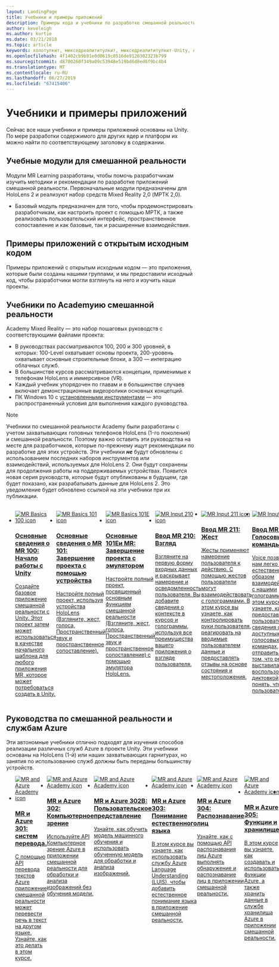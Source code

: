 ```yaml
---
layout: LandingPage
title: Учебники и примеры приложений
description: Примеры кода и учебники по разработке смешанной реальности.
author: keveleigh
ms.author: kurtie
ms.date: 03/21/2018
ms.topic: article
keywords: холотулкит, микседреалититулкит, микседреалититулкит-Unity, Academy, учебник
ms.openlocfilehash: 4f1402cb9b91e0d0619c0516de9120302323b799
ms.sourcegitcommit: d8700260f349a09c53948e519bd6d8ed6f9bc4b4
ms.translationtype: MT
ms.contentlocale: ru-RU
ms.lasthandoff: 06/27/2019
ms.locfileid: "67415406"
---
```

# <a name="tutorials-and-sample-apps"></a>Учебники и примеры приложений

Сейчас все наши учебники и примеры приложений основаны на Unity.  По мере разработки содержимого для других ядер и платформ их можно найти по соответствующему заголовку в содержании.

## <a name="mr-learning-modules"></a>Учебные модули для смешанной реальности

Модули MR Learning разработаны, чтобы помочь разработчикам изучить методики и рекомендации по разработке приложений смешанной реальности.  Первоначальные модули предназначены для HoloLens 2 и реализуют набор средств Mixed Reality 2,0 (МРТК 2,0).
* Базовый модуль предназначен для того, чтобы продемонстрировать разработчикам, как настроить проект с помощью МРТК, а также реализовать пользовательский интерфейс, пространственное сопоставление и как базовые, так и расширенные взаимодействия.

## <a name="open-source-sample-apps"></a>Примеры приложений с открытым исходным кодом

Примеры приложений с открытым исходным кодом — это приложения, которые были созданы нашими группами, и мы предоставили исходный код, чтобы разработчики могли взглянуть на него и изучить наши проекты.

## <a name="mixed-reality-academy-tutorials"></a>Учебники по Academyию смешанной реальности

Academy Mixed Reality — это набор пошаговых руководств с соответствующими файлами проекта: 
* В руководствах рассматриваются 100, 200 и 300 уровней, в которых: 100-Level охватывает основы проекта, 200-уровень охватывает основные строительные блоки, а 300 — интеграцию облачных служб.
* В большинстве курсов рассматриваются концепции, применимые к телефонам HoloLens и иммерсивное (VR). 
* Каждый учебник упорядочен по главам и в большинстве случаев включает демонстрационные видеоролики основных концепций. 
* ПК Windows 10 с [установленными инструментами](install-the-tools.md) — это распространенный условия для выполнения каждого руководства.

>[!NOTE]
>Учебники по смешанной реальности Academy были разработаны с учетом захватывающих головных телефонов HoloLens (1-го поколения) и смешанной реальности.  Поэтому важно оставить эти руководства на месте для разработчиков, которые по-прежнему ищут рекомендации по разработке для этих устройств.  Эти учебники **_не_** будут обновлены с использованием последних наборов инструментов или взаимодействий, используемых для HoloLens 2.  Они будут сохранены для продолжения работы на поддерживаемых устройствах. Появится новая серия руководств, которые будут опубликованы в будущем, где будет показано, как разрабатывать данные для HoloLens 2.  Это уведомление будет обновлено ссылкой на эти учебники при их публикации.

<br>
<ul id="cardtypes-W" class="cardsW panelContent" style="display: flex; margin-top: 0px;">
                            <li>
                                    <a href="holograms-100.md" title="Основные сведения о MR 100" data-linktype="absolute-path">
                                    <div class="cardSize">
                                        <div class="cardPadding">
                                            <div class="card">
                                                <div class="cardImageOuter">
                                                    <div class="cardImage">
                                                        <img src="images/Holograms100.jpg" alt="MR Basics 100 icon">
                                                    </div>
                                                </div>
                                                <div class="cardText">
                                                    <h3>Основные сведения о MR 100: Начало работы с Unity</h3>
                                                    <p>Создайте базовое приложение смешанной реальности с Unity. Этот проект затем может использоваться в качестве начального шаблона для любого приложения MR, которое может потребоваться создать в Unity.</p>
                                                </div>
                                            </div>
                                        </div>
                                    </div>
                               </a>
                            </li>
                            <li>
                                  <a href="holograms-101.md" title="Основные сведения о MR 101" data-linktype="absolute-path">
                                    <div class="cardSize">
                                        <div class="cardPadding">
                                            <div class="card">
                                                <div class="cardImageOuter">
                                                    <div class="cardImage">
                                                        <img src="images/Holograms101.jpg" alt="MR Basics 101 icon">
                                                    </div>
                                                </div>
                                                <div class="cardText">
                                                    <h3>Основные сведения о MR 101: Завершение проекта с помощью устройства</h3>
                                                    <p>Настройте полный проект, используя устройства HoloLens (Взгляните, жест, голоса, Пространственный звук и пространственное сопоставление).</p>
                                                </div>
                                            </div>
                                        </div>
                                    </div>
                               </a>
                            </li>
                            <li>
                                <a href="holograms-101e.md" title="Основные 101Eи MR" data-linktype="absolute-path">
                                    <div class="cardSize">
                                        <div class="cardPadding">
                                            <div class="card">
                                                <div class="cardImageOuter">
                                                    <div class="cardImage">
                                                        <img src="images/Holograms101E.jpg" alt="MR Basics 101E icon">
                                                    </div>
                                                </div>
                                                <div class="cardText">
                                                    <h3>Основные 101Eи MR: Завершение проекта с эмулятором</h3>
                                                    <p>Настройте полный проект, посвященный основным функциям смешанной реальности (Взгляните, жест, голоса, Пространственный звук и пространственное сопоставление) с помощью эмулятора HoloLens.</p>
                                                </div>
                                            </div>
                                        </div>
                                    </div>
                                  </a>
                            </li>
                            <li>
                             <a href="holograms-210.md" title="Ввод MR 210" data-linktype="absolute-path">
                              <div class="cardSize">
                                  <div class="cardPadding">
                                      <div class="card">
                                          <div class="cardImageOuter">
                                              <div class="cardImage">
                                                  <img src="images/Holograms210.jpg" alt="MR Input 210 icon">
                                              </div>
                                          </div>
                                          <div class="cardText">
                                              <h3>Ввод MR 210: Взгляд</h3>
                                              <p>Взгляните на первую форму входных данных и раскрывает намерение и осведомленность пользователя. Вы добавите сведения о контексте в курсор и голограммы, используя все преимущества вашего приложения о взгляде пользователя.</p>
                                          </div>
                                      </div>
                                  </div>
                              </div>
                               </a>
                            </li>
                            <li>
                            <a href="holograms-211.md" title="Ввод MR 211" data-linktype="absolute-path">
                              <div class="cardSize">
                                  <div class="cardPadding">
                                      <div class="card">
                                          <div class="cardImageOuter">
                                              <div class="cardImage">
                                                  <img src="images/Holograms211.jpg" alt="MR Input 211 icon">
                                              </div>
                                          </div>
                                          <div class="cardText">
                                              <h3>Ввод MR 211: Жест</h3>
                                              <p>Жесты применяют намерение пользователя к действию. С помощью жестов пользователи могут взаимодействовать с голограммами. В этом курсе вы узнаете, как контролировать руки пользователя, реагировать на вводимые пользователем данные и предоставлять отзывы на основе состояния и местоположения.</p>
                                          </div>
                                      </div>
                                  </div>
                              </div>
                              </a>
                            </li>         
                            <li>
                             <a href="holograms-212.md" title="Ввод MR 212" data-linktype="absolute-path">
                              <div class="cardSize">
                                  <div class="cardPadding">
                                      <div class="card">
                                          <div class="cardImageOuter">
                                              <div class="cardImage">
                                                  <img src="images/Holograms212.jpg" alt="MR Input 212 icon">
                                              </div>
                                          </div>
                                          <div class="cardText">
                                              <h3>Ввод MR 212: Голосовые команды</h3>
                                              <p>Voice позволяет нам легко и естественным образом взаимодействовать с нашими голограммами. В этом курсе вы узнаете, как предоставить пользователям сведения о доступных голосовых командах, отправить отзыв о том, что речь выставила, и воспользоваться диктовкой, чтобы понять, что говорят пользователь.</p>
                                          </div>
                                      </div>
                                  </div>
                              </div>
                              </a>
                            </li>
                             <li>
                              <a href="mixed-reality-213.md" title="Ввод MR 213" data-linktype="absolute-path">
                              <div class="cardSize">
                                  <div class="cardPadding">
                                      <div class="card">
                                          <div class="cardImageOuter">
                                              <div class="cardImage">
                                                  <img src="images/MR213v2.jpg" alt="MR Input 213 icon">
                                              </div>
                                          </div>
                                          <div class="cardText">
                                              <h3>Ввод MR 213: Контроллеры движения</h3>
                                              <p>В этом курсе рассматриваются способы визуализации контроллеров движения в захватывающих (VR) гарнитурах, обработки входных событий и присоединения пользовательских элементов пользовательского интерфейса к контроллерам.</p>
                                          </div>
                                      </div>
                                  </div>
                              </div>
                              </a>
                            </li>   
                              <li>
                              <a href="holograms-220.md" title="Индекс MR 220" data-linktype="absolute-path">
                              <div class="cardSize">
                                  <div class="cardPadding">
                                      <div class="card">
                                          <div class="cardImageOuter">
                                              <div class="cardImage">
                                                  <img src="images/Holograms220b.jpg" alt="MR Spatial 220 icon">
                                              </div>
                                          </div>
                                          <div class="cardText">
                                              <h3>Индекс MR 220: Пространственное звучание</h3>
                                              <p>Пространственный звук бреасес в голограммы и дает им присутствие. В этом курсе вы узнаете, как использовать пространственный звук в голограммах в окружающем мире, оставлять отзывы во время взаимодействия и использовать звук для поиска голограмм.</p>
                                          </div>
                                      </div>
                                  </div>
                              </div>
                              </a>
                            </li>      
                               <li>
                               <a href="holograms-230.md" title="Индекс MR 230" data-linktype="absolute-path">
                              <div class="cardSize">
                                  <div class="cardPadding">
                                      <div class="card">
                                          <div class="cardImageOuter">
                                              <div class="cardImage">
                                                  <img src="images/Holograms230.jpg" alt="MR Spatial 230 icon">
                                              </div>
                                          </div>
                                          <div class="cardText">
                                              <h3>Индекс MR 230: Пространственное сопоставление</h3>
                                              <p>Пространственное сопоставление объединяет фактический мир и виртуальный мир. Вы рассматриваете шейдеры и используете их для визуализации своего пространства. Затем вы узнаете, как упростить сетку комнаты на простых плоскостях, дать отзыв о том, что следует помещать самые голограммы в реальные поверхности, и изучить визуальные эффекты перекрытия.</p>
                                          </div>
                                      </div>
                                  </div>
                              </div>
                             </a>
                            </li> 
                                <li>
                                <a href="holograms-240.md" title="MR совместное использование 240" data-linktype="absolute-path">
                              <div class="cardSize">
                                  <div class="cardPadding">
                                      <div class="card">
                                          <div class="cardImageOuter">
                                              <div class="cardImage">
                                                  <img src="images/Holograms240.jpg" alt="MR Sharing 240 icon">
                                              </div>
                                          </div>
                                          <div class="cardText">
                                              <h3>MR совместное использование 240: Несколько устройств HoloLens</h3>
                                              <p>Наш проект//Build 2016! Настройка полного проекта с системами координат, совместно используемыми между устройствами HoloLens, что дает возможность пользователям участвовать в совместном использовании в мире Holographic.</p>
                                          </div>
                                      </div>
                                  </div>
                              </div>
                             </a>
                            </li> 
                                 <li>
                                   <a href="mixed-reality-250.md" title="MR совместное использование 250" data-linktype="absolute-path">
                              <div class="cardSize">
                                  <div class="cardPadding">
                                      <div class="card">
                                          <div class="cardImageOuter">
                                              <div class="cardImage">
                                                  <img src="images/MR250-new.jpg" alt="MR Sharing 250 icon">
                                              </div>
                                          </div>
                                          <div class="cardText">
                                              <h3>MR совместное использование 250: HoloLens и иммерсивное гарнитуры</h3>
                                              <p>В нашем проекте//Build 2017 мы покажем, как создать приложение, которое использует уникальные сильные стороны головной и иммерсивного (VR) гарнитуры в рамках общего взаимодействия между устройствами.</p>
                                          </div>
                                      </div>
                                  </div>
                              </div>
                              </a>
                            </li> 
</ul>

## <a name="mixed-reality-and-azure-services-tutorials"></a>Руководства по смешанной реальности и службам Azure

Эти автономные учебники отлично подходят для изучения способов реализации различных служб Azure в проекте Unity.  Эти учебники основаны на HoloLens (1-й) или наших захватывающих гарнитурах, но занятия по использованию служб должны быть переданы большинству устройств.

<ul id="cardtypes-W" class="cardsW panelContent" style="display: flex; margin-top: 0px;">
    <li>
                                   <a href="mr-azure-301.md" title="MR и Azure 301" data-linktype="absolute-path">
                              <div class="cardSize">
                                  <div class="cardPadding">
                                      <div class="card">
                                          <div class="cardImageOuter">
                                              <div class="cardImage">
                                                  <img src="images/MR-Azure-AcademyTile.jpg" alt="MR and Azure Academy icon">
                                              </div>
                                          </div>
                                          <div class="cardText">
                                              <h3>MR и Azure 301: систем перевода.</h3>
                                              <p>С помощью API перевода текстов Azure приложение смешанной реальности может перевести речь в текст на другом языке. Узнайте, как это делать в этом курсе.</p>
                                          </div>
                                      </div>
                                  </div>
                              </div>
                              </a>
                            </li>
                                 <li>
                                   <a href="mr-azure-302.md" title="MR и Azure 302" data-linktype="absolute-path">
                              <div class="cardSize">
                                  <div class="cardPadding">
                                      <div class="card">
                                          <div class="cardImageOuter">
                                              <div class="cardImage">
                                                  <img src="images/MR-Azure-AcademyTile.jpg" alt="MR and Azure Academy icon">
                                              </div>
                                          </div>
                                          <div class="cardText">
                                              <h3>MR и Azure 302: Компьютерное зрение</h3>
                                              <p>Используйте API Компьютерное зрение Azure в приложении смешанной реальности для обработки и анализа изображений без обучения модели.</p>
                                          </div>
                                      </div>
                                  </div>
                              </div>
                              </a>
                            </li>
                                 <li>
                                   <a href="mr-azure-302b.md" title="MR и Azure 302B" data-linktype="absolute-path">
                              <div class="cardSize">
                                  <div class="cardPadding">
                                      <div class="card">
                                          <div class="cardImageOuter">
                                              <div class="cardImage">
                                                  <img src="images/MR-Azure-AcademyTile.jpg" alt="MR and Azure Academy icon">
                                              </div>
                                          </div>
                                          <div class="cardText">
                                              <h3>MR и Azure 302B: Пользовательское представление</h3>
                                              <p>Узнайте, как обучить модель машинного обучения и использовать обученную модель для обработки и анализа изображений.</p>
                                          </div>
                                      </div>
                                  </div>
                              </div>
                              </a>
                            </li>                            
                                 <li>
                                   <a href="mr-azure-303.md" title="MR и Azure 303" data-linktype="absolute-path">
                              <div class="cardSize">
                                  <div class="cardPadding">
                                      <div class="card">
                                          <div class="cardImageOuter">
                                              <div class="cardImage">
                                                  <img src="images/MR-Azure-AcademyTile.jpg" alt="MR and Azure Academy icon">
                                              </div>
                                          </div>
                                          <div class="cardText">
                                              <h3>MR и Azure 303: Понимание естественного языка</h3>
                                              <p>В этом курсе вы узнаете, как использовать службу Azure Language Understanding (LUIS), чтобы добавить естественное понимание языка в приложение смешанной реальности.</p>
                                          </div>
                                      </div>
                                  </div>
                              </div>
                              </a>
                            </li>
                                 <li>
                                   <a href="mr-azure-304.md" title="MR и Azure 304" data-linktype="absolute-path">
                              <div class="cardSize">
                                  <div class="cardPadding">
                                      <div class="card">
                                          <div class="cardImageOuter">
                                              <div class="cardImage">
                                                  <img src="images/MR-Azure-AcademyTile.jpg" alt="MR and Azure Academy icon">
                                              </div>
                                          </div>
                                          <div class="cardText">
                                              <h3>MR и Azure 304: Распознавание лиц</h3>
                                              <p>Узнайте, как с помощью API распознавания лиц Azure выполнять обнаружение и распознавание лиц в приложении смешанной реальности.</p>
                                          </div>
                                      </div>
                                  </div>
                              </div>
                              </a>
                            </li>
                                 <li>
                                   <a href="mr-azure-305.md" title="MR и Azure 305" data-linktype="absolute-path">
                              <div class="cardSize">
                                  <div class="cardPadding">
                                      <div class="card">
                                          <div class="cardImageOuter">
                                              <div class="cardImage">
                                                  <img src="images/MR-Azure-AcademyTile.jpg" alt="MR and Azure Academy icon">
                                              </div>
                                          </div>
                                          <div class="cardText">
                                              <h3>MR и Azure 305: Функции и хранилище</h3>
                                              <p>В этом курсе вы узнаете, как создавать и использовать функции Azure, а также хранить данные в службе хранилища Azure в приложении смешанной реальности.</p>
                                          </div>
                                      </div>
                                  </div>
                              </div>
                              </a>
                            </li>
                                 <li>
                                   <a href="mr-azure-306.md" title="MR и Azure 306" data-linktype="absolute-path">
                              <div class="cardSize">
                                  <div class="cardPadding">
                                      <div class="card">
                                          <div class="cardImageOuter">
                                              <div class="cardImage">
                                                  <img src="images/MR-Azure-AcademyTile.jpg" alt="MR and Azure Academy icon">
                                              </div>
                                          </div>
                                          <div class="cardText">
                                              <h3>MR и Azure 306: Потоковая передача видео</h3>
                                              <p>Узнайте, как использовать службы мультимедиа Azure для потоковой передачи видео 360 в режиме погружения (VR) Windows Mixed Reality.</p>
                                          </div>
                                      </div>
                                  </div>
                              </div>
                              </a>
                            </li>
                                 <li>
                                   <a href="mr-azure-307.md" title="MR и Azure 307" data-linktype="absolute-path">
                              <div class="cardSize">
                                  <div class="cardPadding">
                                      <div class="card">
                                          <div class="cardImageOuter">
                                              <div class="cardImage">
                                                  <img src="images/MR-Azure-AcademyTile.jpg" alt="MR and Azure Academy icon">
                                              </div>
                                          </div>
                                          <div class="cardText">
                                              <h3>MR и Azure 307: Машинное обучение</h3>
                                              <p>Используйте Машинное обучение Azure Studio в приложении смешанной реальности, чтобы развернуть большое количество алгоритмов машинного обучения (ML).</p>
                                          </div>
                                      </div>
                                  </div>
                              </div>
                              </a>
                            </li>
                                 <li>
                                   <a href="mr-azure-308.md" title="MR и Azure 308" data-linktype="absolute-path">
                              <div class="cardSize">
                                  <div class="cardPadding">
                                      <div class="card">
                                          <div class="cardImageOuter">
                                              <div class="cardImage">
                                                  <img src="images/MR-Azure-AcademyTile.jpg" alt="MR and Azure Academy icon">
                                              </div>
                                          </div>
                                          <div class="cardText">
                                              <h3>MR и Azure 308: Уведомления между устройствами</h3>
                                              <p>В этом курсе вы узнаете, как использовать несколько служб Azure для доставки push-уведомлений и изменений сцены из приложения для ПК в приложение смешанной реальности.</p>
                                          </div>
                                      </div>
                                  </div>
                              </div>
                              </a>
                            </li>
                                 <li>
                                   <a href="mr-azure-309.md" title="MR и Azure 309" data-linktype="absolute-path">
                              <div class="cardSize">
                                  <div class="cardPadding">
                                      <div class="card">
                                          <div class="cardImageOuter">
                                              <div class="cardImage">
                                                  <img src="images/MR-Azure-AcademyTile.jpg" alt="MR and Azure Academy icon">
                                              </div>
                                          </div>
                                          <div class="cardText">
                                              <h3>MR и Azure 309: Application Insights</h3>
                                              <p>Используйте службу Application Insights Azure для анализа поведения пользователей в приложении смешанной реальности.</p>
                                          </div>
                                      </div>
                                  </div>
                              </div>
                              </a>
                            </li> 
                                 <li>
                                   <a href="mr-azure-310.md" title="MR и Azure 310" data-linktype="absolute-path">
                              <div class="cardSize">
                                  <div class="cardPadding">
                                      <div class="card">
                                          <div class="cardImageOuter">
                                              <div class="cardImage">
                                                  <img src="images/MR-Azure-AcademyTile.jpg" alt="MR and Azure Academy icon">
                                              </div>
                                          </div>
                                          <div class="cardText">
                                              <h3>MR и Azure 310: Обнаружение объектов</h3>
                                              <p>Обучение модели машинного обучения и использование обученной модели для распознавания похожих объектов и их положений в физическом мире.</p>
                                          </div>
                                      </div>
                                  </div>
                              </div>
                              </a>
                            </li> 
                                 <li>
                                   <a href="mr-azure-311.md" title="MR и Azure 311" data-linktype="absolute-path">
                              <div class="cardSize">
                                  <div class="cardPadding">
                                      <div class="card">
                                          <div class="cardImageOuter">
                                              <div class="cardImage">
                                                  <img src="images/MR-Azure-AcademyTile.jpg" alt="MR and Azure Academy icon">
                                              </div>
                                          </div>
                                          <div class="cardText">
                                              <h3>MR и Azure 311: Microsoft Graph</h3>
                                              <p>Узнайте, как подключиться к службам Microsoft Graph в приложении смешанной реальности.</p>
                                          </div>
                                      </div>
                                  </div>
                              </div>
                              </a>
                            </li> 
                                 <li>
                                   <a href="mr-azure-312.md" title="MR и Azure 312" data-linktype="absolute-path">
                              <div class="cardSize">
                                  <div class="cardPadding">
                                      <div class="card">
                                          <div class="cardImageOuter">
                                              <div class="cardImage">
                                                  <img src="images/MR-Azure-AcademyTile.jpg" alt="MR and Azure Academy icon">
                                              </div>
                                          </div>
                                          <div class="cardText">
                                              <h3>MR и Azure 312: Интеграция с Bot</h3>
                                              <p>Создание и развертывание программы-робота с помощью Microsoft Bot Framework v4 и взаимодействие с ней в приложении для смешанной реальности.</p>
                                          </div>
                                      </div>
                                  </div>
                              </div>
                              </a>
                            </li> 
                                 <li>
                                   <a href="mr-azure-313.md" title="MR и Azure 313" data-linktype="absolute-path">
                              <div class="cardSize">
                                  <div class="cardPadding">
                                      <div class="card">
                                          <div class="cardImageOuter">
                                              <div class="cardImage">
                                                  <img src="images/MR-Azure-AcademyTile.jpg" alt="MR and Azure Academy icon">
                                              </div>
                                          </div>
                                          <div class="cardText">
                                              <h3>MR и Azure 313: Служба центра Интернета вещей</h3>
                                              <p>Узнайте, как реализовать службу центра Интернета вещей Azure на виртуальной машине и визуализировать данные в HoloLens.</p>
                                          </div>
                                      </div>
                                  </div>
                              </div>
                              </a>
                            </li> 
</ul>
